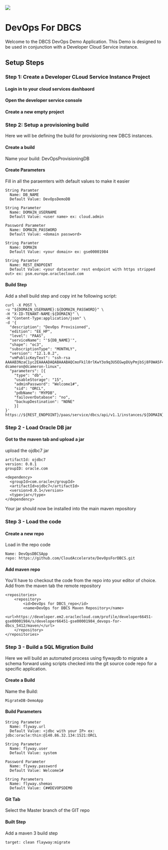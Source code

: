 ![](https://cloudaccelerate.github.io/TTC-CommonContent/images/ttc-logo.png)

# DevOps For DBCS

Welcome to the DBCS DevOps Demo Application. This Demo is designed to be used in conjunction with a Developer Cloud Service instance.

## Setup Steps

### Step 1: Create a Developer CLoud Service Instance Project

#### Login in to your cloud services dashbaord

#### Open the developer service console

#### Create a new empty project

### Step 2: Setup a provisioning build

Here we will be defining the build for provisioning new DBCS instances. 

#### Create a build

Name your build: DevOpsProvisioningDB

#### Create Parameters

Fill in all the paraemters with default values to make it easier


```
String Paramter
  Name: DB_NAME
  Default Value: DevOpsDemoDB

String Parameter
  Name: DOMAIN_USERNAME
  Default Value: <user name> ex: cloud.admin
  
Password Parameter
  Name: DOMAIN_PASSWORD
  Default Value: <domain password>
  
String Paramter
  Name: DOMAIN
  Default Value: <your domain> ex: gse00001984
  
String Paramter
  Name: REST_ENDPOINT
  Default Value: <your datacenter rest endpoint with https stripped out> ex: psm.europe.oraclecloud.com
```


#### Build Step
Add a shell build step and copy int he following script:

```shell
curl -X POST \
-u "${DOMAIN_USERNAME}:${DOMAIN_PASSWORD}" \
-H "X-ID-TENANT-NAME:${DOMAIN}" \
-H "Content-Type:application/json" \
-d '{
  "description": "DevOps Provisioned",
  "edition": "EE_HP",
  "level": "PAAS",
  "serviceName": "'${DB_NAME}'",
  "shape": "oc3",
  "subscriptionType": "MONTHLY",
  "version": "12.1.0.2",
  "vmPublicKeyText": "ssh-rsa AAAAB3NzaC1yc2EAAAADAQABAAABAQCmoFk1l0rlKwY3o9q3U5EGwpDUyPmjbSj8FOWA5F4obT9Mgw8WVan90czweMSveEiXEq9duD3Q6j7QlDgxGJGhzkSBgn3E3RIn4LWUbv6U6/T0SDh1cYr4Cxgp17mF4Ic7RFLzV2WYNTMkLcqfzUvfIvB4M9gE/3b0A6Lvw0PDJFM9ZzXG3fdU8YIeyMijHPwryvyRRl9/u6jZWwdLGG2kT8Eeyu1MENcZDrX6dIQ7/TwLdz06sYbwxfPIHDY/VQ3UgUya3dF0jloxF8E9Be61UZveJJCra9+MsnZGgVEM5dQJqbnMWQaZ1eLgniR9UbRuKbj5lcL6HakzXdtqkV9D dcameron@dcameron-linux",
  "parameters": [{
    "type": "db",
    "usableStorage": "15",
    "adminPassword": "Welcome1#",
    "sid": "ORCL",
    "pdbName": "MYPDB",
    "failoverDatabase": "no",
    "backupDestination": "NONE"
    }]
}' https://${REST_ENDPOINT}/paas/service/dbcs/api/v1.1/instances/${DOMAIN}
```

### Step 2 - Load Oracle DB jar

#### Got to the maven tab and upload a jar

upload the ojdbc7 jar


```
artifactId: ojdbc7
version: 0.0.1
groupID: oracle.com

<dependency>
  <groupId>com.oracle</groupId>
  <artifactId>ojdbc7</artifactId>
  <version>0.0.1</version>
  <type>jar</type>
</dependency>
```

Your jar should now be installed into the main maven repository

### Step 3 - Load the code

#### Create a new repo
Load in the repo code


```
Name: DevOpsDBCSApp
repo: https://github.com/CloudAccelerate/DevOpsForDBCS.git
```

#### Add maven repo

You'll have to checkout the code from the repo into your editor of choice. Add from the maven tab the remote repository


```
<repositories>
    <repository>
        <id>DevOps for DBCS_repo</id>
        <name>DevOps for DBCS Maven Repository</name>
        <url>https://developer.em2.oraclecloud.com/profile/developer66451-gse00001984/s/developer66451-gse00001984_devops-for-dbcs_5412/maven/</url>
    </repository>
</repositories>
```

### Step 3 - Build a SQL Migration Build

Here we will build an automated process using flywaydb to migrate a schema forward using scripts checked into the git source code repo for a specific application.

#### Create a Build
Name the Build: 

```
MigrateDB-DemoApp
```
#### Build Parameters


```
String Parameter
  Name: flyway.url
  Default Value: <jdbc with your IP> ex: jdbc:oracle:thin:@140.86.32.134:1521:ORCL

String Parameter
  Name: flyway.user
  Default Value: system
  
Password Parameter
  Name: flyway.password
  Default Value: Welcome1#
  
String Parameters
  Name: flyway.shemas
  Default Value: C##DEVOPSDEMO
```

#### Git Tab

Select the Master branch of the GIT repo

#### Built Step

Add a maven 3 build step


```
target: clean flayway:migrate
```

